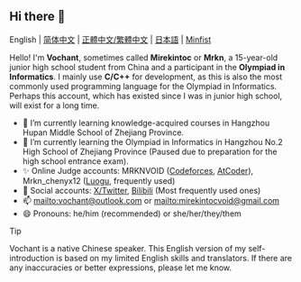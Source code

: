 ## Hi there 👋

English | [简体中文](README_zh_Hans.md) | [正體中文/繁體中文](README_zh_Hant.md) | [日本語](README_ja.md) | [Minfist](README_mf.md)

Hello! I'm **Vochant**, sometimes called **Mirekintoc** or **Mrkn**, a 15-year-old junior high school student from China and a participant in the **Olympiad in Informatics**. I mainly use **C/C++** for development, as this is also the most commonly used programming language for the Olympiad in Informatics. Perhaps this account, which has existed since I was in junior high school, will exist for a long time.

- 🌱 I’m currently learning knowledge-acquired courses in Hangzhou Hupan Middle School of Zhejiang Province.
- 🥇 I’m currently learning the Olympiad in Informatics in Hangzhou No.2 High School of Zhejiang Province (Paused due to preparation for the high school entrance exam).
- ✨ Online Judge accounts: MRKNVOID ([Codeforces](https://codeforces.com/profile/MRKNVOID), [AtCoder](https://atcoder.jp/users/MRKNVOID)), Mrkn_chenyx12 ([Luogu](https://www.luogu.com/user/556000), frequently used)
- 📣 Social accounts: [X/Twitter](https://x.com/mirekintoc), [Bilibili](https://space.bilibili.com/660602059) (Most frequently used ones)
- 📫 <mailto:vochant@outlook.com> or <mailto:mirekintocvoid@gmail.com>
- 😄 Pronouns: he/him (recommended) or she/her/they/them

> [!TIP]
> Vochant is a native Chinese speaker. This English version of my self-introduction is based on my limited English skills and translators. If there are any inaccuracies or better expressions, please let me know.
